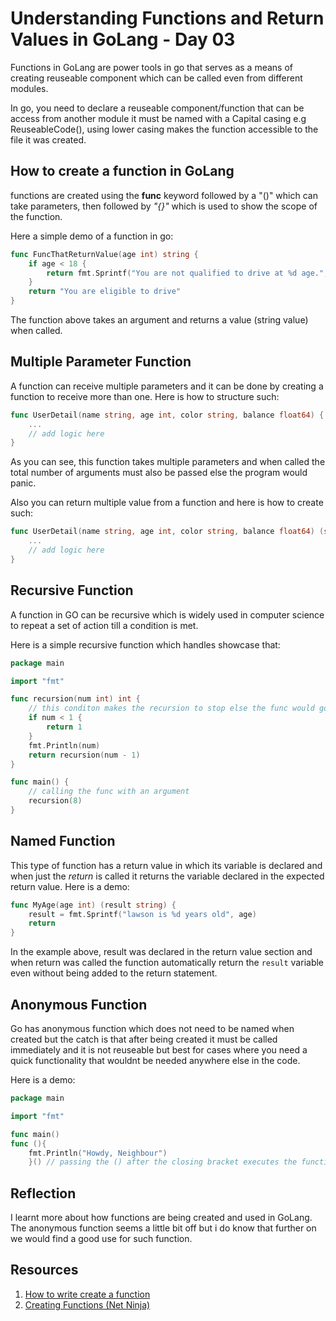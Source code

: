 # Understanding Functions and Return Values in GoLang - Day 03

Functions in GoLang are power tools in go that serves as a means of creating reuseable component which can be called even from different modules.

In go, you need to declare a reuseable component/function that can be access from another module it must be named with a Capital casing e.g ReuseableCode(), using lower casing makes the function accessible to the file it was created.

## How to create a function in GoLang
functions are created using the **func** keyword followed by a "()" which can take parameters, then followed by *"{}"* which is used to show the scope of the function.

Here a simple demo of a function in go:
```Go
func FuncThatReturnValue(age int) string {
	if age < 18 {
		return fmt.Sprintf("You are not qualified to drive at %d age.", age)
	}
	return "You are eligible to drive"
}
```

The function above takes an argument and returns a value (string value) when called.

## Multiple Parameter Function
A function can receive multiple parameters and it can be done by creating a function to receive more than one. Here is how to structure such:

```GO
func UserDetail(name string, age int, color string, balance float64) {
    ...
    // add logic here
}
```
As you can see, this function takes multiple parameters and when called the  total number of arguments must also be passed else the program would panic.

Also you can return multiple value from a function and here is how to create such:
```go
func UserDetail(name string, age int, color string, balance float64) (string, int, string, float64) {
    ...
    // add logic here
}
```

## Recursive Function
A function in GO can be recursive which is widely used in computer science to repeat a set of action till a condition is met.

Here is a simple recursive function which handles showcase that:

```Go
package main

import "fmt"

func recursion(num int) int {
    // this conditon makes the recursion to stop else the func would go on forever
    if num < 1 {
        return 1
    }
    fmt.Println(num)
    return recursion(num - 1)
}

func main() {
    // calling the func with an argument
    recursion(8)
}
```

## Named Function
This type of function has a return value in which its variable is declared and when just the *return* is called it returns the variable declared in the expected return value. Here is a demo:

```Go
func MyAge(age int) (result string) {
	result = fmt.Sprintf("lawson is %d years old", age)
	return
}
```
In the example above, result was declared in the return value section and when return was called the function automatically return the `result` variable even without being added to the return statement.

## Anonymous Function
Go has anonymous function which does not need to be named when created but the catch is that after being created it must be called immediately and it is not reuseable but best for cases where you need a quick functionality that wouldnt be needed anywhere else in the code.

Here is a demo:
```Go
package main

import "fmt"

func main()
func (){
    fmt.Println("Howdy, Neighbour")
    }() // passing the () after the closing bracket executes the function immediately.
```

## Reflection
I learnt more about how functions are being created and used in GoLang. The anonymous function seems a little bit off but i do know that further on we would find a good use for such function.

## Resources
1. [How to write create a function](https://www.w3schools.com/go/go_function_returns.php)
2. [Creating Functions (Net Ninja)](https://youtu.be/X68JmClzap4?si=hYEnVrSsZRmq250H)

